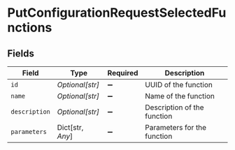 # PutConfigurationRequestSelectedFunctions


## Fields

| Field                       | Type                        | Required                    | Description                 |
| --------------------------- | --------------------------- | --------------------------- | --------------------------- |
| `id`                        | *Optional[str]*             | :heavy_minus_sign:          | UUID of the function        |
| `name`                      | *Optional[str]*             | :heavy_minus_sign:          | Name of the function        |
| `description`               | *Optional[str]*             | :heavy_minus_sign:          | Description of the function |
| `parameters`                | Dict[str, *Any*]            | :heavy_minus_sign:          | Parameters for the function |